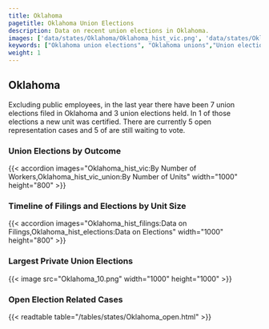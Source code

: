 ```yaml
---
title: Oklahoma
pagetitle: Oklahoma Union Elections
description: Data on recent union elections in Oklahoma.
images: ['data/states/Oklahoma/Oklahoma_hist_vic.png', 'data/states/Oklahoma/Oklahoma_hist_size.png', 'data/states/Oklahoma/Oklahoma_10.png']
keywords: ["Oklahoma union elections", "Oklahoma unions","Union elections"]
weight: 1
---
```

##  Oklahoma

Excluding public employees, in the last year there have been 7 union elections filed in Oklahoma and 3 union elections held. In 1 of those elections a new unit was certified. There are currently 5 open representation cases and 5 of are still waiting to vote.

### Union Elections by Outcome
{{< accordion images="Oklahoma_hist_vic:By Number of Workers,Oklahoma_hist_vic_union:By Number of Units" width="1000" height="800" >}}

### Timeline of Filings and Elections by Unit Size
{{< accordion images="Oklahoma_hist_filings:Data on Filings,Oklahoma_hist_elections:Data on Elections" width="1000" height="800" >}}

### Largest Private Union Elections
{{< image src="Oklahoma_10.png" width="1000" height="1000"  >}}

### Open Election Related Cases
{{< readtable table="/tables/states/Oklahoma_open.html" >}}

